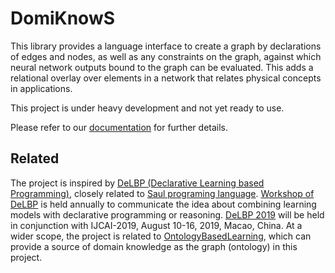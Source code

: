 # DomiKnowS

This library provides a language interface to create a graph by declarations of edges and nodes, as well as any constraints on the graph, against which neural network outputs bound to the graph can be evaluated.
This adds a relational overlay over elements in a network that relates physical concepts in applications.

This project is under heavy development and not yet ready to use.

Please refer to our [documentation](docs) for further details.

## Related

The project is inspired by [DeLBP (Declarative Learning based Programming)](http://www.cs.tulane.edu/~pkordjam/delbp.htm),
closely related to [Saul programing language](https://github.com/HLR/HetSaul).
[Workshop of DeLBP](http://delbp.github.io/) is held annually to communicate the idea about combining learning models with declarative programming or reasoning.
[DeLBP 2019](http://delbp.github.io/) will be held in conjunction with IJCAI-2019, August 10-16, 2019, Macao, China.
At a wider scope, the project is related to [OntologyBasedLearning](https://github.com/HLR/OntologyBasedLearning), which can provide a source of domain knowledge as the graph (ontology) in this project.
